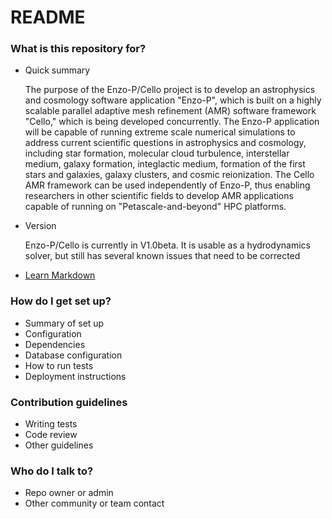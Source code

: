 # README #

 
### What is this repository for? ###

* Quick summary

   The purpose of the Enzo-P/Cello project is to develop an
   astrophysics and cosmology software application "Enzo-P", which is
   built on a highly scalable parallel adaptive mesh refinement (AMR)
   software framework "Cello," which is being developed concurrently.
   The Enzo-P application will be capable of running extreme scale
   numerical simulations to address current scientific questions in
   astrophysics and cosmology, including star formation, molecular
   cloud turbulence, interstellar medium, galaxy formation,
   integlactic medium, formation of the first stars and galaxies,
   galaxy clusters, and cosmic reionization.  The Cello AMR framework
   can be used independently of Enzo-P, thus enabling researchers in
   other scientific fields to develop AMR applications capable of
   running on "Petascale-and-beyond" HPC platforms.

* Version

    Enzo-P/Cello is currently in V1.0beta.  It is usable as a hydrodynamics
    solver, but still has several known issues that need to be corrected

* [Learn Markdown](https://bitbucket.org/tutorials/markdowndemo)

### How do I get set up? ###

* Summary of set up
* Configuration
* Dependencies
* Database configuration
* How to run tests
* Deployment instructions

### Contribution guidelines ###

* Writing tests
* Code review
* Other guidelines

### Who do I talk to? ###

* Repo owner or admin
* Other community or team contact